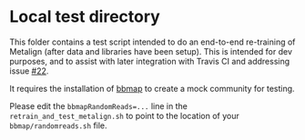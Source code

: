 # Local test directory
This folder contains a test script intended to do an end-to-end re-training of Metalign (after data and libraries have been setup). This is intended for dev purposes, and to assist with later integration with Travis CI and addressing issue [#22](https://github.com/nlapier2/Metalign/issues/22).

It requires the installation of [bbmap](https://sourceforge.net/projects/bbmap/) to create a mock community for testing.

Please edit the `bbmapRandomReads=...` line in the `retrain_and_test_metalign.sh` to point to the location of your `bbmap/randomreads.sh` file.
